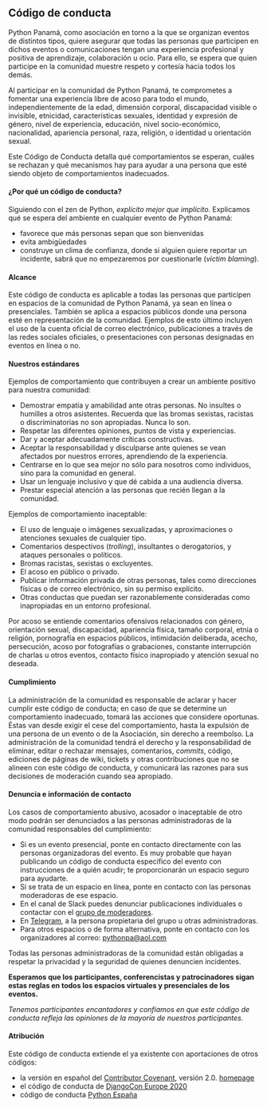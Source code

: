 ## Código de conducta ##

Python Panamá, como asociación en torno a la que se organizan eventos de distintos tipos, quiere asegurar que todas las personas que participen en dichos eventos o comunicaciones tengan una experiencia profesional y positiva de aprendizaje, colaboración u ocio. Para ello, se espera que quien participe en la comunidad muestre respeto y cortesía hacia todos los demás.

Al participar en la comunidad de Python Panamá, te comprometes a fomentar una experiencia libre de acoso para todo el mundo, independientemente de la edad, dimensión corporal, discapacidad visible o invisible, etnicidad, características sexuales, identidad y expresión de género, nivel de experiencia, educación, nivel socio-económico, nacionalidad, apariencia personal, raza, religión, o identidad u orientación sexual.

Este Código de Conducta detalla qué comportamientos se esperan, cuáles se rechazan y qué mecanismos hay para ayudar a una persona que esté siendo objeto de comportamientos inadecuados.

#### ¿Por qué un código de conducta? ####
Siguiendo con el zen de Python, *explícito mejor que implícito*. Explicamos qué se espera del ambiente en cualquier evento de Python Panamá:

- favorece que más personas sepan que son bienvenidas
- evita ambigüedades
- construye un clima de confianza, donde si alguien quiere reportar un incidente, sabrá que no empezaremos por cuestionarle (*victim blaming*).

#### Alcance ####
Este código de conducta es aplicable a todas las personas que participen en espacios de la comunidad de Python Panamá, ya sean en línea o presenciales. También se aplica a espacios públicos donde una persona esté en representación de la comunidad. Ejemplos de esto último incluyen el uso de la cuenta oficial de correo electrónico, publicaciones a través de las redes sociales oficiales, o presentaciones con personas designadas en eventos en línea o no.

#### Nuestros estándares ####
Ejemplos de comportamiento que contribuyen a crear un ambiente positivo para nuestra comunidad:

- Demostrar empatía y amabilidad ante otras personas. No insultes o humilles a otros asistentes. Recuerda que las bromas sexistas, racistas o discriminatorias no son apropiadas. Nunca lo son.
- Respetar las diferentes opiniones, puntos de vista y experiencias.
- Dar y aceptar adecuadamente críticas constructivas.
- Aceptar la responsabilidad y disculparse ante quienes se vean afectados por nuestros errores, aprendiendo de la experiencia.
- Centrarse en lo que sea mejor no sólo para nosotros como individuos, sino para la comunidad en general.
- Usar un lenguaje inclusivo y que dé cabida a una audiencia diversa.
- Prestar especial atención a las personas que recién llegan a la comunidad.

Ejemplos de comportamiento inaceptable:

- El uso de lenguaje o imágenes sexualizadas, y aproximaciones o atenciones sexuales de cualquier tipo.
- Comentarios despectivos (_trolling_), insultantes o derogatorios, y ataques personales o políticos.
- Bromas racistas, sexistas o excluyentes.
- El acoso en público o privado.
- Publicar información privada de otras personas, tales como direcciones físicas o de correo electrónico, sin su permiso explícito.
- Otras conductas que puedan ser razonablemente consideradas como inapropiadas en un entorno profesional.

Por acoso se entiende comentarios ofensivos relacionados con género, orientación sexual, discapacidad, apariencia física, tamaño corporal, etnia o religión, pornografía en espacios públicos, intimidación deliberada, acecho, persecución, acoso por fotografías o grabaciones, constante interrupción de charlas u otros eventos, contacto físico inapropiado y atención sexual no deseada.

#### Cumplimiento ####
La administración de la comunidad es responsable de aclarar y hacer cumplir este código de conducta; en caso de que se determine un comportamiento inadecuado, tomará las acciones que considere oportunas. Éstas van desde exigir el cese del comportamiento, hasta la expulsión de una persona de un evento o de la Asociación, sin derecho a reembolso. La administración de la comunidad tendrá el derecho y la responsabilidad de eliminar, editar o rechazar mensajes, comentarios, _commits_, código, ediciones de páginas de wiki, tickets y otras contribuciones que no se alineen con este código de conducta, y comunicará las razones para sus decisiones de moderación cuando sea apropiado.

#### Denuncia e información de contacto ####
Los casos de comportamiento abusivo, acosador o inaceptable de otro modo podrán ser denunciados a las personas administradoras de la comunidad responsables del cumplimiento:

- Si es un evento presencial, ponte en contacto directamente con las personas organizadoras del evento. Es muy probable que hayan publicando un código de conducta específico del evento con instrucciones de a quién acudir; te proporcionarán un espacio seguro para ayudarte.
- Si se trata de un espacio en línea, ponte en contacto con las personas moderadoras de ese espacio.
- En el canal de Slack puedes denunciar publicaciones individuales o contactar con el [grupo de moderadores](https://pythonpanama.slack.com).
- En [Telegram](https://t.me/joinchat/AHGE4BExJCncl95QH1eQfw), a la persona propietaria del grupo u otras administradoras.
- Para otros espacios o de forma alternativa, ponte en contacto con los organizadores al correo: [pythonpa@aol.com](mailto:pythonpa@aol.com)


Todas las personas administradoras de la comunidad están obligadas a respetar la privacidad y la seguridad de quienes denuncien incidentes.

**Esperamos que los participantes, conferencistas y patrocinadores sigan estas reglas en todos los espacios virtuales y presenciales de los eventos.**

*Tenemos participantes encantadores y confiamos en que este código de conducta refleja las opiniones de la mayoría de nuestros participantes.*

#### Atribución ####
Este código de conducta extiende el ya existente con aportaciones de otros códigos:

- la versión en español del [Contributor Covenant](https://www.contributor-covenant.org/), versión 2.0. [homepage](https://www.contributor-covenant.org/es/version/2/0/code_of_conduct/)
- el código de conducta de [DjangoCon Europe 2020](https://2020.djangocon.eu/conduct/code_of_conduct/)
- código de conducta [Python España](https://www.es.python.org/pages/codigo-de-conducta.html)
